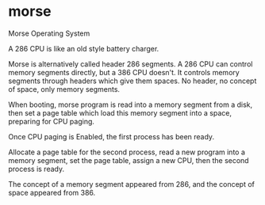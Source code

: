# morse
Morse Operating System

A 286 CPU is like an old style battery charger.

Morse is alternatively called header 286 segments. A 286 CPU can control memory segments directly, but a 386 CPU doesn't. It controls memory segments through headers which give them spaces. No header, no concept of space, only memory segments.

When booting, morse program is read into a memory segment from a disk, then set a page table which load this memory segment into a space, preparing for CPU paging.

Once CPU paging is Enabled, the first process has been ready.

Allocate a page table for the second process, read a new program into a memory segment, set the page table, assign a new CPU, then the second process is ready.

The concept of a memory segment appeared from 286, and the concept of space appeared from 386.

